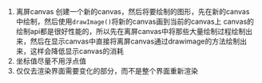 1. 离屏canvas
    创建一个新的canvas，然后将要绘制的图形，先在新的canvas中绘制，然后使用`drawImage()`将新的canvas画到当前的canvas上 
   canvas的绘制api都是很好性能的，所以先在离屏canvas中将那些大量绘制过程绘制出来，然后在显示canvas中直接将离屏canvas通过drawimage的方法绘制出来，这样会降低显示canvas的消耗
2. 坐标值尽量不用浮点值
3. 仅仅去渲染界面需要变化的部分，而不是整个界面重新渲染